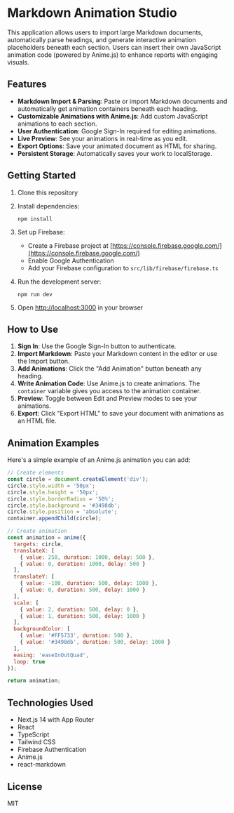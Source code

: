 # Markdown Animation Studio

This application allows users to import large Markdown documents, automatically parse headings, and generate interactive animation placeholders beneath each section. Users can insert their own JavaScript animation code (powered by Anime.js) to enhance reports with engaging visuals.

## Features

- **Markdown Import & Parsing**: Paste or import Markdown documents and automatically get animation containers beneath each heading.
- **Customizable Animations with Anime.js**: Add custom JavaScript animations to each section.
- **User Authentication**: Google Sign-In required for editing animations.
- **Live Preview**: See your animations in real-time as you edit.
- **Export Options**: Save your animated document as HTML for sharing.
- **Persistent Storage**: Automatically saves your work to localStorage.

## Getting Started

1. Clone this repository
2. Install dependencies:
   ```
   npm install
   ```
3. Set up Firebase:
   - Create a Firebase project at [https://console.firebase.google.com/](https://console.firebase.google.com/)
   - Enable Google Authentication
   - Add your Firebase configuration to `src/lib/firebase/firebase.ts`

4. Run the development server:
   ```
   npm run dev
   ```

5. Open [http://localhost:3000](http://localhost:3000) in your browser

## How to Use

1. **Sign In**: Use the Google Sign-In button to authenticate.
2. **Import Markdown**: Paste your Markdown content in the editor or use the Import button.
3. **Add Animations**: Click the "Add Animation" button beneath any heading.
4. **Write Animation Code**: Use Anime.js to create animations. The `container` variable gives you access to the animation container.
5. **Preview**: Toggle between Edit and Preview modes to see your animations.
6. **Export**: Click "Export HTML" to save your document with animations as an HTML file.

## Animation Examples

Here's a simple example of an Anime.js animation you can add:

```javascript
// Create elements
const circle = document.createElement('div');
circle.style.width = '50px';
circle.style.height = '50px';
circle.style.borderRadius = '50%';
circle.style.background = '#3498db';
circle.style.position = 'absolute';
container.appendChild(circle);

// Create animation
const animation = anime({
  targets: circle,
  translateX: [
    { value: 250, duration: 1000, delay: 500 },
    { value: 0, duration: 1000, delay: 500 }
  ],
  translateY: [
    { value: -100, duration: 500, delay: 1000 },
    { value: 0, duration: 500, delay: 1000 }
  ],
  scale: [
    { value: 2, duration: 500, delay: 0 },
    { value: 1, duration: 500, delay: 1000 }
  ],
  backgroundColor: [
    { value: '#FF5733', duration: 500 },
    { value: '#3498db', duration: 500, delay: 1000 }
  ],
  easing: 'easeInOutQuad',
  loop: true
});

return animation;
```

## Technologies Used

- Next.js 14 with App Router
- React
- TypeScript
- Tailwind CSS
- Firebase Authentication
- Anime.js
- react-markdown

## License

MIT